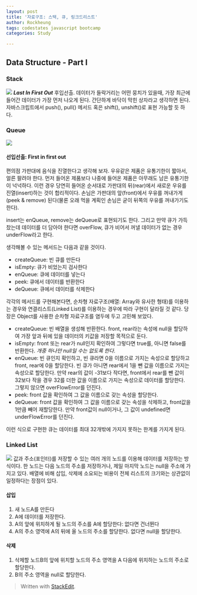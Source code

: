 ```yaml
---
layout: post
title: '자료구조: 스택, 큐, 링크드리스트'
author: Rockheung
tags: codestates javascript bootcamp
categories: Study

---
```

## Data Structure - Part I

### Stack

![](https://www.geeksforgeeks.org/wp-content/uploads/gq/2013/03/stack.png)
***Last In First Out***
후입선출. 데이터가 들락거리는 어떤 뭉치가 있을때, 가장 최근에 들어간 데이터가 가장 먼저 나오게 된다. 간단하게 바닥이 막힌 상자라고 생각하면 된다. 자바스크립트에서 push(), pull() 메서드 혹은 shift(), unshift()로 표현 가능할 듯 하다.

<!--more-->

### Queue

![](https://www.geeksforgeeks.org/wp-content/uploads/gq/2014/02/Queue.png)

#### 선입선출: First in first out

편의점 가판대에 음식을 진열한다고 생각해 보자. 우유같은 제품은 유통기한이 짧아서, 얼른 팔려야 한다. 먼저 들어온 제품보다 나중에 들어온 제품은 아무래도 남은 유통기한이 넉넉하다. 이런 경우 당연히 들어온 순서대로 가판대의 뒤(rear)에서 새로운 우유를 진열(insert)하는 것이 합리적이다. 손님은 가판대의 앞(front)에서 우유를 꺼내가게(peek & remove) 된다(물론 오래 먹을 계획인 손님은 굳이 뒤쪽의 우유를 꺼내가기도 한다).



insert는 enQueue, remove는 deQueue로 표현되기도 한다. 
그리고 만약 큐가 가득 찼는데 데이터를 더 담아야 한다면 overFlow, 큐가 비어서 꺼낼 데이터가 없는 경우 underFlow라고 한다. 

생각해볼 수 있는 메서드는 다음과 같을 것이다.

- createQueue: 빈 큐를 만든다
- isEmpty: 큐가 비었는지 검사한다
- enQueue: 큐에 데이터를 넣는다
- peek: 큐에서 데이터를 반환한다
- deQueue: 큐에서 데이터를 삭제한다

각각의 메서드를 구현해본다면, 순차형 자료구조(배열: Array와 유사한 형태)를 이용하는 경우와 연결리스트(Linked List)를 이용하는 경우에 따라 구현이 달라질 것 같다. 당장은 Object를 사용한 순차형 자료구조를 염두에 두고 고민해 보았다.

- createQueue: 빈 배열을 생성해 반환한다. front, rear라는 속성에 null을 할당하여 가장 앞과 뒤에 있을 데이터의 키값을 저장할 목적으로 둔다.
- isEmpty: front 또는 rear가 null인지 확인하여 그렇다면 true를, 아니면 false를 반환한다. *개중 하나만 null일 수는 없도록 한다*.
- enQueue: 빈 큐인지 확인하고, 빈 큐라면 0을 이름으로 가지는 속성으로 할당하고 front, rear에 0을 할당한다. 빈 큐가 아니면 rear에서 1을 뺀 값을 이름으로 가지는 속성으로 할당한다. 만약 rear의 값이 -31보다 작다면, front에서 rear를 뺀 값이 32보다 작을 경우 32를 더한 값을 이름으로 가지는 속성으로 데이터를 할당한다. 그렇지 않으면 overFlowError를 던진다.
- peek: front 값을 확인하여 그 값을 이름으로 갖는 속성을 할당한다.
- deQueue: front 값을 확인하여 그 값을 이름으로 갖는 속성을 삭제하고, front값을 1만큼 빼어 재할당한다. 만약 front값이 null이거나, 그 값이 undefined면  underFlowError를 던진다.

이런 식으로 구현한 큐는 데이터를 최대 32개밖에 가지지 못하는 한계를 가지게 된다.


### Linked List

![](https://www.geeksforgeeks.org/wp-content/uploads/gq/2013/03/Linkedlist.png)
값과 주소(포인터)를 저장할 수 있는 여러 개의 노드를 이용해 데이터를 저장하는 방식이다. 한 노드는 다음 노드의 주소를 저장하거나, 제일 마지막 노드는 null을 주소에  가지고 있다. 배열에 비해 삽입, 삭제에 소요되는 비용이 전체 리스트의 크기와는 상관없이 일정하다는 장점이 있다.

#### 삽입
1. 새 노드A를 만든다
2. A에 데이터를 저장한다.
3. A의 앞에 위치하게 될 노드의 주소를 A에 할당한다: 없다면 건너뛴다
4. A의 주소 영역에 A의 뒤에 올 노드의 주소를 할당한다. 없다면 null을 할당한다.

#### 삭제
1. 삭제할 노드B의 앞에 위치할 노드의 주소 영역을 A 다음에 위치하는 노드의 주소로 할당한다.
2. B의 주소 영역을 null로 할당한다.


> Written with [StackEdit](https://stackedit.io/).



